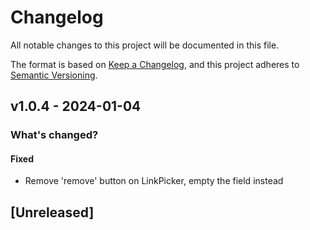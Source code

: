 # Changelog

All notable changes to this project will be documented in this file.

The format is based on [Keep a Changelog](https://keepachangelog.com/en/1.0.0/),
and this project adheres to [Semantic Versioning](https://semver.org/spec/v2.0.0.html).

## v1.0.4 - 2024-01-04

### What's changed?

#### Fixed

- Remove 'remove' button on LinkPicker, empty the field instead

## [Unreleased]
